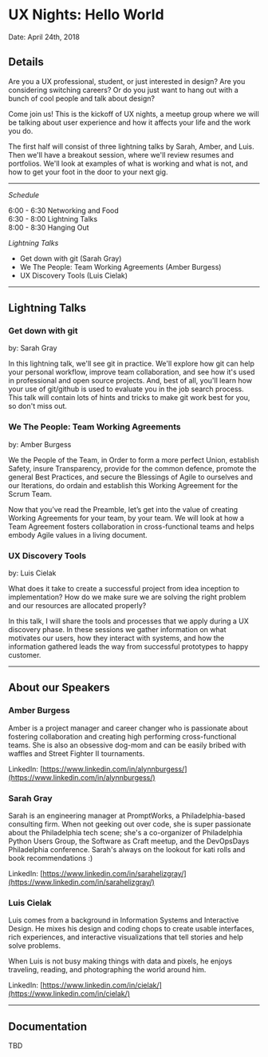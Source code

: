 # UX Nights: Hello World

Date: April 24th, 2018


## Details

Are you a UX professional, student, or just interested in design? Are you considering switching careers? Or do you just want to hang out with a bunch of cool people and talk about design?

Come join us! This is the kickoff of UX nights, a meetup group where we will be talking about user experience and how it affects your life and the work you do.

The first half will consist of three lightning talks by Sarah, Amber, and Luis. Then we'll have a breakout session, where we'll review resumes and portfolios. We'll look at examples of what is working and what is not, and how to get your foot in the door to your next gig.

- - -

*Schedule*

6:00 - 6:30 Networking and Food  
6:30 - 8:00 Lightning Talks  
8:00 - 8:30 Hanging Out 


*Lightning Talks*

- Get down with git (Sarah Gray)
- We The People: Team Working Agreements (Amber Burgess)
- UX Discovery Tools (Luis Cielak)

- - -

## Lightning Talks

### Get down with git
by: Sarah Gray

In this lightning talk, we'll see git in practice. We'll explore how git can help your personal workflow, improve team collaboration, and see how it's used in professional and open source projects. And, best of all, you'll learn how your use of git/github is used to evaluate you in the job search process. This talk will contain lots of hints and tricks to make git work best for you, so don't miss out.

### We The People: Team Working Agreements
by: Amber Burgess

We the People of the Team, in Order to form a more perfect Union, establish Safety, insure Transparency, provide for the common defence, promote the general Best Practices, and secure the Blessings of Agile to ourselves and our Iterations, do ordain and establish this Working Agreement for the Scrum Team.

Now that you’ve read the Preamble, let’s get into the value of creating Working Agreements for your team, by your team. We will look at how a Team Agreement fosters collaboration in cross-functional teams and helps embody Agile values in a living document.

### UX Discovery Tools
by: Luis Cielak

What does it take to create a successful project from idea inception to implementation? How do we make sure we are solving the right problem and our resources are allocated properly?

In this talk, I will share the tools and processes that we apply during a UX discovery phase. In these sessions we gather information on what motivates our users, how they interact with systems, and how the information gathered leads the way from successful prototypes to happy customer.

- - -

## About our Speakers

### Amber Burgess

Amber is a project manager and career changer who is passionate about fostering collaboration and creating high performing cross-functional teams. She is also an obsessive dog-mom and can be easily bribed with waffles and Street Fighter II tournaments.

LinkedIn: [https://www.linkedin.com/in/alynnburgess/](https://www.linkedin.com/in/alynnburgess/)

### Sarah Gray

Sarah is an engineering manager at PromptWorks, a Philadelphia-based consulting firm. When not geeking out over code, she is super passionate about the Philadelphia tech scene; she's a co-organizer of Philadelphia Python Users Group, the Software as Craft meetup, and the DevOpsDays Philadelphia conference. Sarah's always on the lookout for kati rolls and book recommendations :)

LinkedIn: [https://www.linkedin.com/in/sarahelizgray/](https://www.linkedin.com/in/sarahelizgray/)

### Luis Cielak

Luis comes from a background in Information Systems and Interactive Design. He mixes his design and coding chops to create usable interfaces, rich experiences, and interactive visualizations that tell stories and help solve problems.

When Luis is not busy making things with data and pixels, he enjoys traveling, reading, and photographing the world around him.

LinkedIn: [https://www.linkedin.com/in/cielak/](https://www.linkedin.com/in/cielak/)

- - -

## Documentation

TBD
